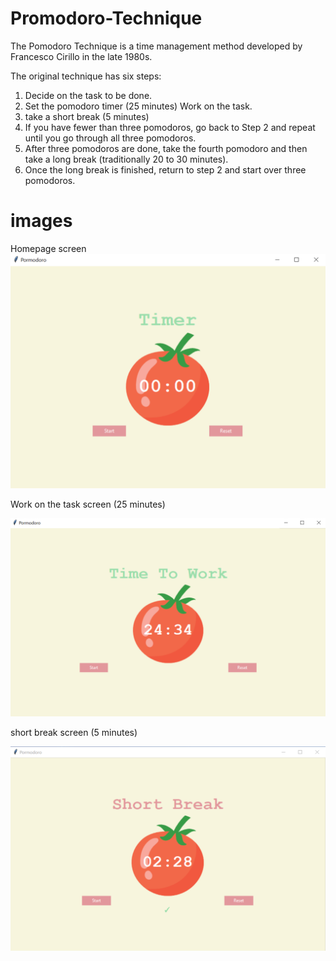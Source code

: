# Promodoro-Technique
The Pomodoro Technique is a time management method developed by Francesco Cirillo in the late 1980s.

The original technique has six steps:

1) Decide on the task to be done.
2) Set the pomodoro timer (25 minutes) Work on the task.
3) take a short break (5 minutes)
4) If you have fewer than three pomodoros, go back to Step 2 and repeat until you go through all three pomodoros.
5) After three pomodoros are done, take the fourth pomodoro and then take a long break (traditionally 20 to 30 minutes). 
6) Once the long break is finished, return to step 2 and start over three pomodoros.

# images 

Homepage screen 
![](images/homepage.png)


Work on the task screen (25 minutes)


![](images/time_to_work.png)




short break screen (5 minutes)


![](images/short_break.png)
